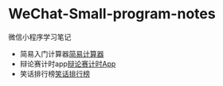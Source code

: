 # WeChat-Small-program-notes

微信小程序学习笔记

* 简易入门计算器[简易计算器](01calculate/README.md)
* 辩论赛计时app[辩论赛计时App](03bianlunsaitimerapp/readme.md)
* 笑话排行榜[笑话排行榜](05smailpaihang/readme.md)
